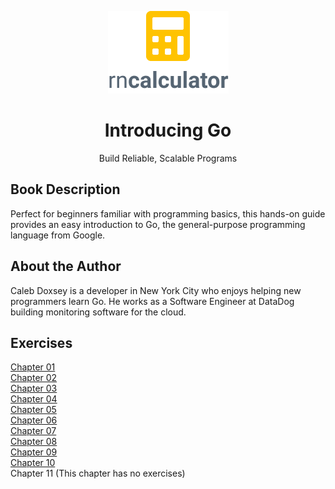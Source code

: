<p align="center">
  <img src="./logo.png" alt="Cover">
</p>
<h1 align="center">Introducing Go</h1>
<p align="center">Build Reliable, Scalable Programs</p>

## Book Description

Perfect for beginners familiar with programming basics, this hands-on guide provides an easy introduction to Go, the general-purpose programming language from Google.

## About the Author

Caleb Doxsey is a developer in New York City who enjoys helping new programmers learn Go. He works as a Software Engineer at DataDog building monitoring software for the cloud.

## Exercises

[Chapter 01](./chapter_01)  
[Chapter 02](./chapter_02)  
[Chapter 03](./chapter_03)  
[Chapter 04](./chapter_04)  
[Chapter 05](./chapter_05)  
[Chapter 06](./chapter_06)  
[Chapter 07](./chapter_07)  
[Chapter 08](./chapter_08)  
[Chapter 09](./chapter_09)  
[Chapter 10](./chapter_10)  
Chapter 11 (This chapter has no exercises)

